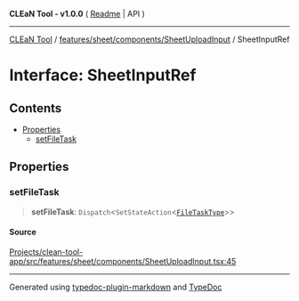 **CLEaN Tool - v1.0.0** ( [Readme](../../../../../README.md) \| API )

***

[CLEaN Tool](../../../../../modules.md) / [features/sheet/components/SheetUploadInput](../README.md) / SheetInputRef

# Interface: SheetInputRef

## Contents

- [Properties](SheetInputRef.md#properties)
  - [setFileTask](SheetInputRef.md#setfiletask)

## Properties

### setFileTask

> **setFileTask**: `Dispatch`\<`SetStateAction`\<[`FileTaskType`](../../../../../components/FileToast/type-aliases/FileTaskType.md)\>\>

#### Source

[Projects/clean-tool-app/src/features/sheet/components/SheetUploadInput.tsx:45](https://github.com/yuckyh/clean-tool-app/)

***

Generated using [typedoc-plugin-markdown](https://www.npmjs.com/package/typedoc-plugin-markdown) and [TypeDoc](https://typedoc.org/)
